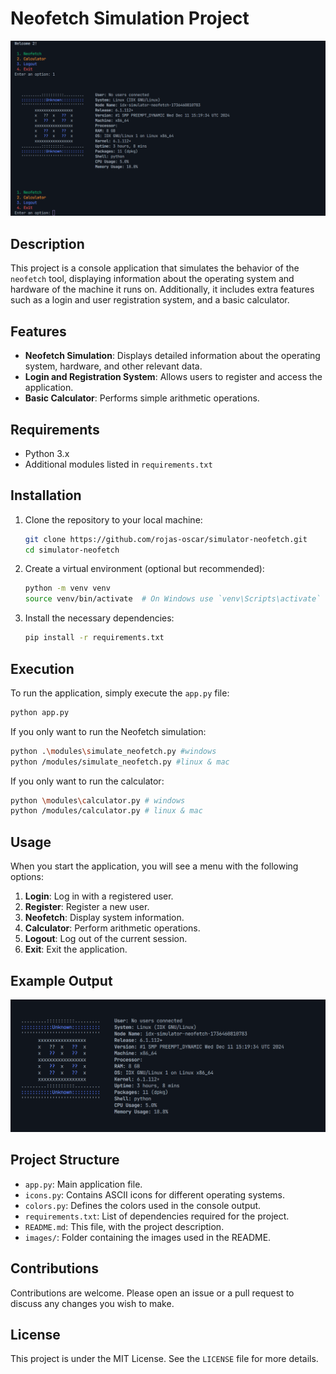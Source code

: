 # Neofetch Simulation Project

![Cover](./images/image-2.png)

<!-- <img src="./images/image.png" alt="Cover" width="400"/> -->

## Description

This project is a console application that simulates the behavior of the `neofetch` tool, displaying information about the operating system and hardware of the machine it runs on. Additionally, it includes extra features such as a login and user registration system, and a basic calculator.

## Features

- **Neofetch Simulation**: Displays detailed information about the operating system, hardware, and other relevant data.
- **Login and Registration System**: Allows users to register and access the application.
- **Basic Calculator**: Performs simple arithmetic operations.

## Requirements

- Python 3.x
- Additional modules listed in `requirements.txt`

## Installation

1. Clone the repository to your local machine:

   ```bash
   git clone https://github.com/rojas-oscar/simulator-neofetch.git
   cd simulator-neofetch
   ```

2. Create a virtual environment (optional but recommended):

   ```bash
   python -m venv venv
   source venv/bin/activate  # On Windows use `venv\Scripts\activate`
   ```

3. Install the necessary dependencies:
   ```bash
   pip install -r requirements.txt
   ```

## Execution

To run the application, simply execute the `app.py` file:

```bash
python app.py
```

If you only want to run the Neofetch simulation:

```bash
python .\modules\simulate_neofetch.py #windows
python /modules/simulate_neofetch.py #linux & mac
```

If you only want to run the calculator:

```bash
python \modules\calculator.py # windows
python /modules/calculator.py # linux & mac
```

## Usage

When you start the application, you will see a menu with the following options:

1. **Login**: Log in with a registered user.
2. **Register**: Register a new user.
3. **Neofetch**: Display system information.
4. **Calculator**: Perform arithmetic operations.
5. **Logout**: Log out of the current session.
6. **Exit**: Exit the application.

## Example Output

![Neofetch Example](./images/image-1.png)

## Project Structure

- `app.py`: Main application file.
- `icons.py`: Contains ASCII icons for different operating systems.
- `colors.py`: Defines the colors used in the console output.
- `requirements.txt`: List of dependencies required for the project.
- `README.md`: This file, with the project description.
- `images/`: Folder containing the images used in the README.

## Contributions

Contributions are welcome. Please open an issue or a pull request to discuss any changes you wish to make.

## License

This project is under the MIT License. See the `LICENSE` file for more details.
